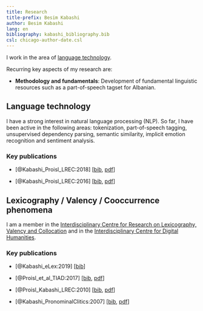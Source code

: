 ```yaml
---
title: Research
title-prefix: Besim Kabashi
author: Besim Kabashi
lang: en
bibliography: kabashi_bibliography.bib
csl: chicago-author-date.csl
---
```


I work in the area of [language technology](#language-technology).

Recurring key aspects of my research are:

- **Methodology and fundamentals**: Development of fundamental
linguistic resources such as a part-of-speech tagset for Albanian.


## Language technology ##

I have a strong interest in natural language processing (NLP). So far,
I have been active in the following areas: tokenization,
part-of-speech tagging, unsupervised dependency parsing, semantic
similarity, implicit emotion recognition and sentiment analysis. 


### Key publications ###


- [@Kabashi_Proisl_LREC:2018] [[bib](bib/Kabashi_Proisl_LREC:2018.bib), [pdf](pdf/kabashi_proisl_2018_lrec.pdf)]

- [@Kabashi_Proisl_LREC:2016] [[bib](bib/Kabashi_Proisl_LREC:2016.bib), [pdf](pdf/kabashi_proisl_2016_lrec.pdf)]


## Lexicography / Valency / Cooccurrence phenomena ##

I am a member in the [Interdisciplinary Centre for Research on
Lexicography, Valency and
Collocation](http://www.lexi.uni-erlangen.de)
and in the
[Interdisciplinary Centre for Digital Humanities](http://izdigital.fau.de).


### Key publications ###

- [@Kabashi_eLex:2019] [[bib](bib/Kabashi_eLex:2019.bib)]

- [@Proisl_et_al_TIAD:2017] [[bib](bib/Proisl_et_al_TIAD:2017.bib), [pdf](pdf/proisl_et_al_2017_tiad.pdf)]

- [@Proisl_Kabashi_LREC:2010] [[bib](bib/Proisl_Kabashi_LREC:2010.bib), [pdf](pdf/proisl_kabashi_2010_lrec.pdf)]

- [@Kabashi_PronominalClitics:2007] [[bib](bib/Kabashi_PronominalClitics:2007.bib), [pdf](pdf/Kabashi_PronominalClitics_2007.pdf)]


<!-- ## News ## -->
